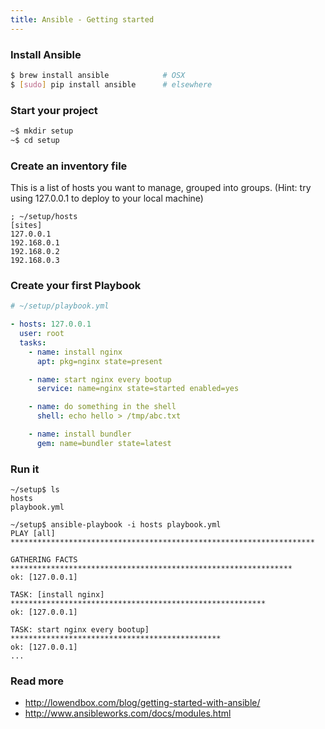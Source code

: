 ```yaml
---
title: Ansible - Getting started
---
```


### Install Ansible

```sh
$ brew install ansible            # OSX
$ [sudo] pip install ansible      # elsewhere
```

### Start your project

```sh
~$ mkdir setup
~$ cd setup
```

### Create an inventory file

This is a list of hosts you want to manage, grouped into groups. (Hint: try
using 127.0.0.1 to deploy to your local machine)

```dosini
; ~/setup/hosts
[sites]
127.0.0.1
192.168.0.1
192.168.0.2
192.168.0.3
```

### Create your first Playbook

```yaml
# ~/setup/playbook.yml

- hosts: 127.0.0.1
  user: root
  tasks:
    - name: install nginx
      apt: pkg=nginx state=present

    - name: start nginx every bootup
      service: name=nginx state=started enabled=yes

    - name: do something in the shell
      shell: echo hello > /tmp/abc.txt

    - name: install bundler
      gem: name=bundler state=latest
```

### Run it

    ~/setup$ ls
    hosts
    playbook.yml

    ~/setup$ ansible-playbook -i hosts playbook.yml
    PLAY [all] ********************************************************************

    GATHERING FACTS ***************************************************************
    ok: [127.0.0.1]

    TASK: [install nginx] *********************************************************
    ok: [127.0.0.1]

    TASK: start nginx every bootup] ***********************************************
    ok: [127.0.0.1]
    ...

### Read more

  * http://lowendbox.com/blog/getting-started-with-ansible/
  * http://www.ansibleworks.com/docs/modules.html
